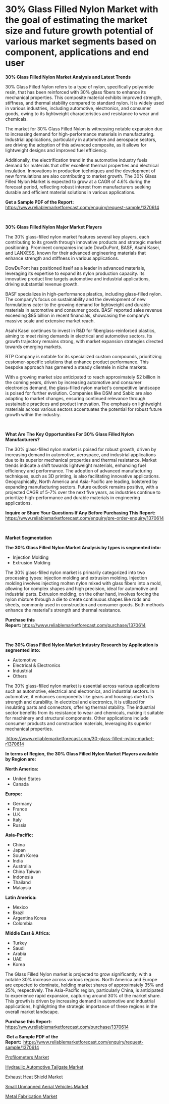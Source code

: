 <p><h1>30% Glass Filled Nylon Market with the goal of estimating the market size and future growth potential of various market segments based on component, applications and end user</h1></p><p><strong>30% Glass Filled Nylon Market Analysis and Latest Trends</strong></p>
<p><p>30% Glass Filled Nylon refers to a type of nylon, specifically polyamide resin, that has been reinforced with 30% glass fibers to enhance its mechanical properties. This composite material exhibits improved strength, stiffness, and thermal stability compared to standard nylon. It is widely used in various industries, including automotive, electronics, and consumer goods, owing to its lightweight characteristics and resistance to wear and chemicals.</p><p>The market for 30% Glass Filled Nylon is witnessing notable expansion due to increasing demand for high-performance materials in manufacturing. Industrial applications, particularly in automotive and aerospace sectors, are driving the adoption of this advanced composite, as it allows for lightweight designs and improved fuel efficiency. </p><p>Additionally, the electrification trend in the automotive industry fuels demand for materials that offer excellent thermal properties and electrical insulation. Innovations in production techniques and the development of new formulations are also contributing to market growth. The 30% Glass Filled Nylon Market is expected to grow at a CAGR of 4.6% during the forecast period, reflecting robust interest from manufacturers seeking durable and efficient material solutions in various applications.</p></p>
<p><strong>Get a Sample PDF of the Report:&nbsp;</strong> <a href="https://www.reliablemarketforecast.com/enquiry/request-sample/1370614?utm_campaign=1140&utm_medium=2&utm_source=Github&utm_content=ia&utm_term=17112024&utm_id=30-glass-filled-nylon">https://www.reliablemarketforecast.com/enquiry/request-sample/1370614</a></p>
<p>&nbsp;</p>
<p><strong>30% Glass Filled Nylon Major Market Players</strong></p>
<p><p>The 30% glass-filled nylon market features several key players, each contributing to its growth through innovative products and strategic market positioning. Prominent companies include DowDuPont, BASF, Asahi Kasei, and LANXESS, known for their advanced engineering materials that enhance strength and stiffness in various applications.</p><p>DowDuPont has positioned itself as a leader in advanced materials, leveraging its expertise to expand its nylon production capacity. Its innovative product line targets automotive and industrial applications, driving substantial revenue growth.</p><p>BASF specializes in high-performance plastics, including glass-filled nylon. The company’s focus on sustainability and the development of new formulations cater to the growing demand for lightweight and durable materials in automotive and consumer goods. BASF reported sales revenue exceeding $85 billion in recent financials, showcasing the company’s massive scale and extensive market reach.</p><p>Asahi Kasei continues to invest in R&D for fiberglass-reinforced plastics, aiming to meet rising demands in electrical and automotive sectors. Its growth trajectory remains strong, with market expansion strategies directed towards emerging markets.</p><p>RTP Company is notable for its specialized custom compounds, prioritizing customer-specific solutions that enhance product performance. This bespoke approach has garnered a steady clientele in niche markets.</p><p>With a growing market size anticipated to reach approximately $2 billion in the coming years, driven by increasing automotive and consumer electronics demand, the glass-filled nylon market's competitive landscape is poised for further evolution. Companies like DSM and Sabic are also adapting to market changes, ensuring continued relevance through sustainable practices and product innovation. The emphasis on lightweight materials across various sectors accentuates the potential for robust future growth within the industry.</p></p>
<p>&nbsp;</p>
<p><strong>What Are The Key Opportunities For 30% Glass Filled Nylon Manufacturers?</strong></p>
<p><p>The 30% glass-filled nylon market is poised for robust growth, driven by increasing demand in automotive, aerospace, and industrial applications due to its superior mechanical properties and thermal resistance. Market trends indicate a shift towards lightweight materials, enhancing fuel efficiency and performance. The adoption of advanced manufacturing techniques, such as 3D printing, is also facilitating innovative applications. Geographically, North America and Asia-Pacific are leading, bolstered by expanding manufacturing sectors. Future outlook remains positive, with a projected CAGR of 5-7% over the next five years, as industries continue to prioritize high-performance and durable materials in engineering applications.</p></p>
<p><strong>Inquire or Share Your Questions If Any Before Purchasing This Report:</strong> <a href="https://www.reliablemarketforecast.com/enquiry/pre-order-enquiry/1370614?utm_campaign=1140&utm_medium=2&utm_source=Github&utm_content=ia&utm_term=17112024&utm_id=30-glass-filled-nylon">https://www.reliablemarketforecast.com/enquiry/pre-order-enquiry/1370614</a></p>
<p>&nbsp;</p>
<p><strong>Market Segmentation</strong></p>
<p><strong>The 30% Glass Filled Nylon Market Analysis by types is segmented into:</strong></p>
<p><ul><li>Injection Molding</li><li>Extrusion Molding</li></ul></p>
<p><p>The 30% glass-filled nylon market is primarily categorized into two processing types: injection molding and extrusion molding. Injection molding involves injecting molten nylon mixed with glass fibers into a mold, allowing for complex shapes and high precision, ideal for automotive and industrial parts. Extrusion molding, on the other hand, involves forcing the nylon mixture through a die to create continuous shapes like rods and sheets, commonly used in construction and consumer goods. Both methods enhance the material's strength and thermal resistance.</p></p>
<p><strong>Purchase this Report:&nbsp;</strong><a href="https://www.reliablemarketforecast.com/purchase/1370614?utm_campaign=1140&utm_medium=2&utm_source=Github&utm_content=ia&utm_term=17112024&utm_id=30-glass-filled-nylon">https://www.reliablemarketforecast.com/purchase/1370614</a></p>
<p>&nbsp;</p>
<p><strong>The 30% Glass Filled Nylon Market Industry Research by Application is segmented into:</strong></p>
<p><ul><li>Automotive</li><li>Electrical & Electronics</li><li>Industrial</li><li>Others</li></ul></p>
<p><p>The 30% glass-filled nylon market is essential across various applications such as automotive, electrical and electronics, and industrial sectors. In automotive, it enhances components like gears and housings due to its strength and durability. In electrical and electronics, it is utilized for insulating parts and connectors, offering thermal stability. The industrial sector benefits from its resistance to wear and chemicals, making it suitable for machinery and structural components. Other applications include consumer products and construction materials, leveraging its superior mechanical properties.</p></p>
<p><a href="https://www.reliablemarketforecast.com/30-glass-filled-nylon-market-r1370614?utm_campaign=1140&utm_medium=2&utm_source=Github&utm_content=ia&utm_term=17112024&utm_id=30-glass-filled-nylon">&nbsp;https://www.reliablemarketforecast.com/30-glass-filled-nylon-market-r1370614</a></p>
<p><strong>In terms of Region, the 30% Glass Filled Nylon Market Players available by Region are:</strong></p>
<p>
    <p> <strong> North America: </strong>
        <ul>
            <li>United States</li>
            <li>Canada</li>
        </ul>
        </p> 
    <p> <strong> Europe: </strong>
        <ul>
            <li>Germany</li>
            <li>France</li>
            <li>U.K.</li>
            <li>Italy</li>
            <li>Russia</li>
        </ul>
        </p> 
    <p> <strong> Asia-Pacific: </strong>
        <ul>
            <li>China</li>
            <li>Japan</li>
            <li>South Korea</li>
            <li>India</li>
            <li>Australia</li>
            <li>China Taiwan</li>
            <li>Indonesia</li>
            <li>Thailand</li>
            <li>Malaysia</li>
        </ul>
        </p> 
    <p> <strong> Latin America: </strong>
        <ul>
            <li>Mexico</li>
            <li>Brazil</li>
            <li>Argentina Korea</li>
            <li>Colombia</li>
        </ul>
        </p> 
    <p> <strong> Middle East & Africa: </strong>
        <ul>
            <li>Turkey</li>
            <li>Saudi</li>
            <li>Arabia</li>
            <li>UAE</li>
            <li>Korea</li>
        </ul>
    </p>
    </p>
<p><p>The Glass Filled Nylon market is projected to grow significantly, with a notable 30% increase across various regions. North America and Europe are expected to dominate, holding market shares of approximately 35% and 25%, respectively. The Asia-Pacific region, particularly China, is anticipated to experience rapid expansion, capturing around 30% of the market share. This growth is driven by increasing demand in automotive and industrial applications, highlighting the strategic importance of these regions in the overall market landscape.</p></p>
<p><strong>Purchase this Report: </strong><a href="https://www.reliablemarketforecast.com/purchase/1370614?utm_campaign=1140&utm_medium=2&utm_source=Github&utm_content=ia&utm_term=17112024&utm_id=30-glass-filled-nylon">https://www.reliablemarketforecast.com/purchase/1370614</a></p>
<p>&nbsp;<strong>Get a Sample PDF of the Report:&nbsp;&nbsp;</strong><a href="https://www.reliablemarketforecast.com/enquiry/request-sample/1370614?utm_campaign=1140&utm_medium=2&utm_source=Github&utm_content=ia&utm_term=17112024&utm_id=30-glass-filled-nylon">https://www.reliablemarketforecast.com/enquiry/request-sample/1370614</a></p>
<p><strong></strong></p>
<p><p><a href="https://www.linkedin.com/pulse/profilometers-market-refracting-trends-consumer-behaviors-m3jic?utm_campaign=1140&utm_medium=2&utm_source=Github&utm_content=ia&utm_term=17112024&utm_id=30-glass-filled-nylon">Profilometers Market</a></p><p><a href="https://github.com/AKSHATREPORTPRIME/Market-Research-Report-List-6/blob/main/hydraulic-automotive-tailgate-market.md?utm_campaign=1140&utm_medium=2&utm_source=Github&utm_content=ia&utm_term=17112024&utm_id=30-glass-filled-nylon">Hydraulic Automotive Tailgate Market</a></p><p><a href="https://issuu.com/reportprime-2/docs/exhaust-heat-shield-market-size-203_f62712d20f5220?utm_campaign=1140&utm_medium=2&utm_source=Github&utm_content=ia&utm_term=17112024&utm_id=30-glass-filled-nylon">Exhaust Heat Shield Market</a></p><p><a href="https://www.linkedin.com/pulse/global-small-unmanned-aerial-vehicles-market-sector2024-0ydgc?utm_campaign=1140&utm_medium=2&utm_source=Github&utm_content=ia&utm_term=17112024&utm_id=30-glass-filled-nylon">Small Unmanned Aerial Vehicles Market</a></p><p><a href="https://issuu.com/reportprime-2/docs/metal-fabrication-market-size-2030._c967cc3eae8f19?utm_campaign=1140&utm_medium=2&utm_source=Github&utm_content=ia&utm_term=17112024&utm_id=30-glass-filled-nylon">Metal Fabrication Market</a></p></p>